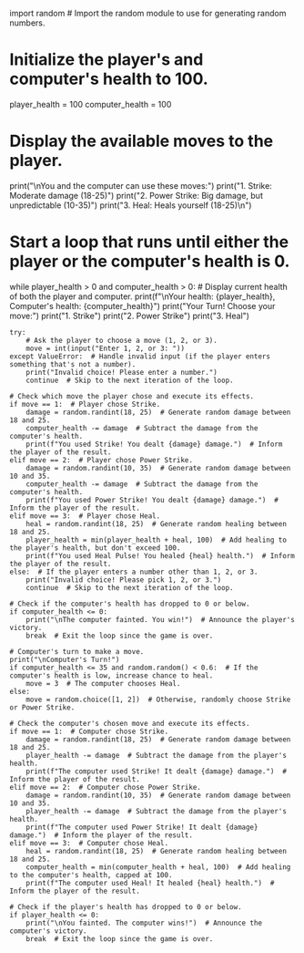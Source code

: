 import random  # Import the random module to use for generating random numbers.

# Initialize the player's and computer's health to 100.
player_health = 100
computer_health = 100

# Display the available moves to the player.
print("\nYou and the computer can use these moves:")
print("1. Strike: Moderate damage (18-25)")
print("2. Power Strike: Big damage, but unpredictable (10-35)")
print("3. Heal: Heals yourself (18-25)\n")

# Start a loop that runs until either the player or the computer's health is 0.
while player_health > 0 and computer_health > 0:
    # Display current health of both the player and computer.
    print(f"\nYour health: {player_health}, Computer's health: {computer_health}")
    print("Your Turn! Choose your move:")
    print("1. Strike")
    print("2. Power Strike")
    print("3. Heal")

    try:
        # Ask the player to choose a move (1, 2, or 3).
        move = int(input("Enter 1, 2, or 3: "))
    except ValueError:  # Handle invalid input (if the player enters something that's not a number).
        print("Invalid choice! Please enter a number.")
        continue  # Skip to the next iteration of the loop.

    # Check which move the player chose and execute its effects.
    if move == 1:  # Player chose Strike.
        damage = random.randint(18, 25)  # Generate random damage between 18 and 25.
        computer_health -= damage  # Subtract the damage from the computer's health.
        print(f"You used Strike! You dealt {damage} damage.")  # Inform the player of the result.
    elif move == 2:  # Player chose Power Strike.
        damage = random.randint(10, 35)  # Generate random damage between 10 and 35.
        computer_health -= damage  # Subtract the damage from the computer's health.
        print(f"You used Power Strike! You dealt {damage} damage.")  # Inform the player of the result.
    elif move == 3:  # Player chose Heal.
        heal = random.randint(18, 25)  # Generate random healing between 18 and 25.
        player_health = min(player_health + heal, 100)  # Add healing to the player's health, but don't exceed 100.
        print(f"You used Heal Pulse! You healed {heal} health.")  # Inform the player of the result.
    else:  # If the player enters a number other than 1, 2, or 3.
        print("Invalid choice! Please pick 1, 2, or 3.")
        continue  # Skip to the next iteration of the loop.

    # Check if the computer's health has dropped to 0 or below.
    if computer_health <= 0:
        print("\nThe computer fainted. You win!")  # Announce the player's victory.
        break  # Exit the loop since the game is over.

    # Computer's turn to make a move.
    print("\nComputer's Turn!")
    if computer_health <= 35 and random.random() < 0.6:  # If the computer's health is low, increase chance to heal.
        move = 3  # The computer chooses Heal.
    else:
        move = random.choice([1, 2])  # Otherwise, randomly choose Strike or Power Strike.

    # Check the computer's chosen move and execute its effects.
    if move == 1:  # Computer chose Strike.
        damage = random.randint(18, 25)  # Generate random damage between 18 and 25.
        player_health -= damage  # Subtract the damage from the player's health.
        print(f"The computer used Strike! It dealt {damage} damage.")  # Inform the player of the result.
    elif move == 2:  # Computer chose Power Strike.
        damage = random.randint(10, 35)  # Generate random damage between 10 and 35.
        player_health -= damage  # Subtract the damage from the player's health.
        print(f"The computer used Power Strike! It dealt {damage} damage.")  # Inform the player of the result.
    elif move == 3:  # Computer chose Heal.
        heal = random.randint(18, 25)  # Generate random healing between 18 and 25.
        computer_health = min(computer_health + heal, 100)  # Add healing to the computer's health, capped at 100.
        print(f"The computer used Heal! It healed {heal} health.")  # Inform the player of the result.

    # Check if the player's health has dropped to 0 or below.
    if player_health <= 0:
        print("\nYou fainted. The computer wins!")  # Announce the computer's victory.
        break  # Exit the loop since the game is over.
